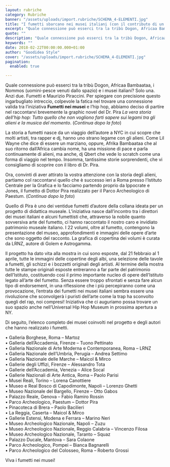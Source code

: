 ```yaml
---
layout: rubriche
category: Rubriche
banner: "/assets/uploads/import.rubriche/SCHEMA_4-ELEMENTI.jpg"
title: "I fumetti sbarcano nei musei italiani (con il contributo di un artista molto hip hop)"
excerpt: "Quale connessione può esserci tra la tribù Dogon, Africaa Bambaataa, i Nommos (uomini-pesce venuti dallo spazio) e i musei italiani? Solo una. Anzi due. Fumetti e Maurizio Piraccini. Per spiegare con precisione questo ingarbugliato intreccio, colpevole la fatica nel trovare una connessione valida tra l’iniziativa Fumetti nei musei e l’hip hop, abbiamo deciso di partire [&hellip"
quote: ""
description: "Quale connessione può esserci tra la tribù Dogon, Africaa Bambaataa, i Nommos (uomini-pesce venuti dallo spazio) e i musei italiani? Solo una. Anzi due. Fumetti e Maurizio Piraccini. Per spiegare con precisione questo ingarbugliato intreccio, colpevole la fatica nel trovare una connessione valida tra l’iniziativa Fumetti nei musei e l’hip hop, abbiamo deciso di partire [&hellip"
keywords: ""
date: 2018-02-22T00:00:00.000+01:00
author: "Goodidea Style"
cover: "/assets/uploads/import.rubriche/SCHEMA_4-ELEMENTI.jpg"
pagination:
  enabled: true

---
```


Quale connessione può esserci tra la tribù Dogon, Africaa Bambaataa, i Nommos (uomini-pesce venuti dallo spazio) e i musei italiani? Solo una. Anzi due. Fumetti e Maurizio Piraccini. Per spiegare con precisione questo ingarbugliato intreccio, colpevole la fatica nel trovare una connessione valida tra l’iniziativa **Fumetti nei musei** e l’hip hop, abbiamo deciso di partire nel raccontarvi brevemente la graphic novel del Dr. Pira _La vera storia dell’hip hop: Tutto quello che non vogliono farti sapere sui legami tra gli alieni e la musica del momento_. (_Continua dopo la foto_)

La storia a fumetti nasce da un viaggio dell’autore a NYC in cui scopre che molti artisti, tra rapper e dj, hanno uno strano legame con gli alieni. Come Lil Wayne che dice di essere un marziano, oppure, Afrika Bambaataa che al suo ritorno dall’Africa cambia nome, ha una missione di pace e parla continuamente di alieni, ma anche, dj Qbert che vede lo scratch come una forma di viaggio nel tempo. Insomma, tantissime storie sorprendenti, che vi consigliamo di scoprire con il libro di Dr. Pira.

Ora, convinti di aver attirato la vostra attenzione con la storia degli alieni, partiamo col raccontarvi quello che è successo ieri a Roma presso l’Istituto Centrale per la Grafica e lo facciamo partendo proprio da Ippocrate e Jones, il fumetto di Dottor Pira realizzato per il Parco Archeologico di Paestum. (_Continua dopo la foto_)

Quello di Pira è uno dei ventidue fumetti d’autore della collana ideata per un progetto di didattica museale. L’iniziativa nasce dall’incontro tra i direttori dei musei italiani e alcuni fumettisti che, attraverso la nobile quanto sovversiva arte del fumetto, ci hanno raccontato il nostro caro e invidiato patrimonio museale italiano. I 22 volumi, oltre al fumetto, contengono la presentazione del museo, approfondimenti e immagini delle opere d’arte che sono oggetto del racconto. La grafica di copertina dei volumi è curata da LRNZ, autore di Golem e Astrogamma.

Il progetto ha dato vita alla mostra in cui sono esposte, dal 21 febbraio al 1 aprile, tutte le immagini delle copertine degli albi, una selezione delle tavole a fumetti, gli schizzi e i bozzetti originali degli artisti. Al termine della mostra tutte le stampe originali esposte entreranno a far parte del patrimonio dell’Istituto, costituendo così il primo importante nucleo di opere dell’Istituto legato all’arte del fumetto. Senza essere troppo sfrontati e senza fare alcun tipo di endorsement, in una riflessione che i più percepiranno come una provocazione, l’entrata dei fumetti nei musei italiani sembra essere una rivoluzione che sconvolgerà i puristi dell’arte come la trap ha sconvolto quegli del rap, noi compresi! Iniziativa che ci auguriamo possa trovare un suo spazio anche nell’Universal Hip Hop Museum in prossima apertura a NY.

Di seguito, l’elenco completo dei musei coinvolti nel progetto e degli autori che hanno realizzato i fumetti.

• Galleria Borghese, Roma – Martoz  
• Galleria dell’Accademia, Firenze – Tuono Pettinato  
• Galleria Nazionale di Arte Moderna e Contemporanea, Roma – LRNZ  
• Galleria Nazionale dell’Umbria, Perugia – Andrea Settimo  
• Galleria Nazionale delle Marche – Maicol & Mirco  
• Gallerie degli Uffizi, Firenze – Alessandro Tota  
• Gallerie dell’Accademia, Venezia – Alice Socal  
• Gallerie Nazionali di Arte Antica, Roma – Paolo Parisi  
• Musei Reali, Torino – Lorena Canottiere  
• Museo e Real Bosco di Capodimonte, Napoli – Lorenzo Ghetti  
• Museo Nazionale del Bargello, Firenze – Otto Gabos  
• Palazzo Reale, Genova – Fabio Ramiro Rossin  
• Parco Archeologico, Paestum – Dottor Pira  
• Pinacoteca di Brera – Paolo Bacilieri  
• La Reggia, Caserta – Maicol & Mirco  
• Gallerie Estensi, Modena e Ferrara – Marino Neri  
• Museo Archeologico Nazionale, Napoli – Zuzu  
• Museo Archeologico Nazionale, Reggio Calabria – Vincenzo Filosa  
• Museo Archeologico Nazionale, Taranto – Squaz  
• Palazzo Ducale, Mantova – Sara Colaone  
• Parco Archeologico, Pompei – Bianca Bagnarelli  
• Parco Archeologico del Colosseo, Roma – Roberto Grossi

Viva i fumetti nei musei!